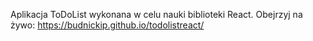 Aplikacja ToDoList wykonana w celu nauki biblioteki React.
Obejrzyj na żywo: https://budnickip.github.io/todolistreact/